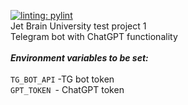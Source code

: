 [![linting: pylint](https://img.shields.io/badge/linting-pylint-yellowgreen)](https://github.com/pylint-dev/pylint)
<br/> Jet Brain University test project 1 <br/>
Telegram bot with ChatGPT functionality <br/> <br/>
_**Environment variables to be set:**_ <br/>
<br/>
`TG_BOT_API` -TG bot token <br/>
`GPT_TOKEN `- ChatGPT token <br/>

